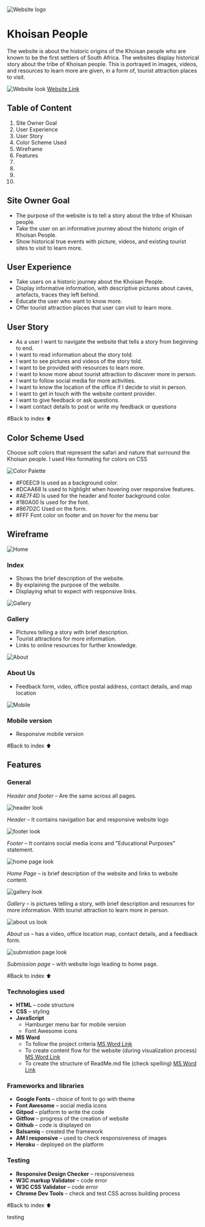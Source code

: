 ![Website logo](assets/images/logo.png)

# Khoisan People 

The website is about the historic origins of the Khoisan people who are known to be the first settlers of South Africa. The websites display historical story about the tribe of Khoisan people. This is portrayed in images, videos, and resources to learn more are given, in a form of, tourist attraction places to visit.

![Website look][def]
[Website Link][def]


## Table of Content
1. Site Owner Goal 
2. User Experience  
3. User Story 
4. Color Scheme Used 
5. Wireframe 
6. Features 
7.
8.
9.
10.


## Site Owner Goal 

* The purpose of the website is to tell a story about the tribe of Khoisan people. 
* Take the user on an informative journey about the historic origin of Khoisan People. 
* Show historical true events with picture, videos, and existing tourist sites to visit to learn more.  


## User Experience  

* Take users on a historic journey about the Khoisan People.  
* Display informative information, with descriptive pictures about caves, artefacts, traces they left behind.  
* Educate the user who want to know more. 
* Offer tourist attraction places that user can visit to learn more. 


## User Story 
* As a user I want to navigate the website that tells a story from beginning to end.  
* I want to read information about the story told. 
* I want to see pictures and videos of the story told.  
* I want to be provided with resources to learn more.  
* I want to know more about tourist attraction to discover more in person. 
* I want to follow social media for more activities.  
* I want to know the location of the office if I decide to visit in person. 
* I want to get in touch with the website content provider. 
* I want to give feedback or ask questions. 
* I want contact details to post or write my feedback or questions 
 
#Back to index :arrow_up:  


## Color Scheme Used 
Choose soft colors that represent the safari and nature that surround the Khoisan people. I used Hex formating for colors on CSS 

![Color Palette](assets/images/color-palette/color-palette.png) 

* #F0EEC9   Is used as a background color. 
* #DCAA68   Is used to highlight when hovering over responsive features.  
* #AE7F4D   Is used for the header and footer background color. 
* #180A00   Is used for the font.  
* #867D2C   Used on the form.  
* #FFF      Font color on footer and on hover for the menu bar
 

## Wireframe 

![Home](assets/images/wireframe/home.png)

### Index
* Shows the brief description of the website. 
* By explaining the purpose of the website. 
* Displaying what to expect with responsive links. 

![Gallery](assets/images/wireframe/gallery.png)

### Gallery
* Pictures telling a story with brief description. 
* Tourist attractions for more information. 
* Links to online resources for further knowledge.  

![About](assets/images/wireframe/about-us.png)

### About Us
* Feedback form, video, office postal address, contact details, and map location 

![Mobile](assets/images/wireframe/mobile-view.png)

### Mobile version 
* Responsive mobile version 

#Back to index :arrow_up:

## Features  

### General  

*Header and footer* – Are the same across all pages.  

![header look][def]

*Header* – It contains navigation bar and responsive website logo 

![footer look][def]

*Footer* – It contains social media icons and "Educational Purposes" statement.  

![home page look][def]

*Home Page* – is brief description of the website and links to website content. 

![gallery look][def]

*Gallery* – is pictures telling a story, with brief description and resources for more information. With tourist attraction to learn more in person. 

![about us look][def] 

*About us* – has a video, office location map, contact details, and a feedback form. 

![submistion page look][def]

*Submission page* – with website logo leading to home page. 

#Back to index :arrow_up:


### Technologies used  

* __HTML__ – code structure  
* __CSS__ – styling  
* __JavaScript__  
    * Hamburger menu bar for mobile version 
    * Font Awesome icons  
* __MS Word__  
    * To follow the project criteria [MS Word Link](https://1drv.ms/w/s!AmUCjOlYD3J1gT-ZwAOAR4oqOLui?e=zeSECy) 
    * To create content flow for the website (during visualization process) [MS Word Link](https://1drv.ms/w/s!AmUCjOlYD3J1gUNeK_S1VUmCxx5y?e=FLsb2Y)
    * To create the structure of ReadMe.md file (check spelling) [MS Word Link](https://1drv.ms/w/s!AmUCjOlYD3J1gUHl7VLYtU_G3w33?e=Dw62yb)  

 
### Frameworks and libraries 

* __Google Fonts__ – choice of font to go with theme 
* __Font Awesome__ – social media icons 
* __Gitpod__ – platform to write the code 
* __Gitflow__ – progress of the creation of website 
* __Github__ – code is displayed on 
* __Balsamiq__ – created the framework 
* __AM I responsive__ – used to check responsiveness of images 
* __Heroku__ - deployed on the platform
  

### Testing 

* __Responsive Design Checker__ – responsiveness  
* __W3C markup Validator__ – code error  
* __W3C CSS Validator__ – code error  
* __Chrome Dev Tools__ – check and test CSS across building process 


#Back to index :arrow_up:

testing 

[def]: #